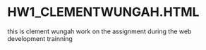 # HW1_CLEMENTWUNGAH.HTML
this is clement wungah work on the assignment during the web development trainning
